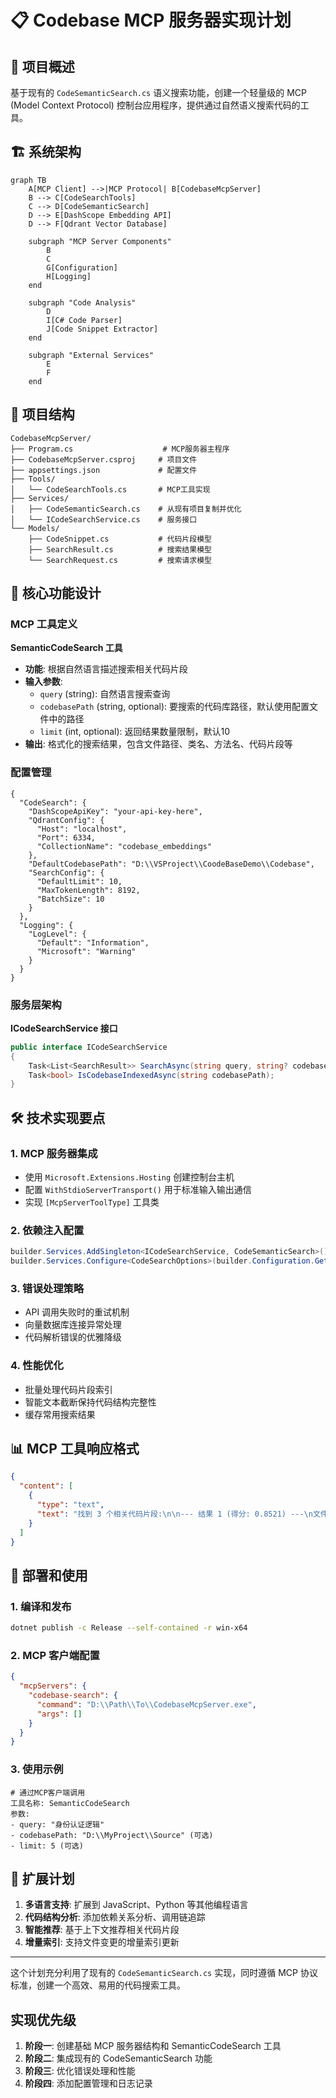 # 📋 Codebase MCP 服务器实现计划

## 🎯 项目概述

基于现有的 `CodeSemanticSearch.cs` 语义搜索功能，创建一个轻量级的 MCP (Model Context Protocol) 控制台应用程序，提供通过自然语义搜索代码的工具。

## 🏗️ 系统架构

```mermaid
graph TB
    A[MCP Client] -->|MCP Protocol| B[CodebaseMcpServer]
    B --> C[CodeSearchTools]
    C --> D[CodeSemanticSearch]
    D --> E[DashScope Embedding API]
    D --> F[Qdrant Vector Database]
    
    subgraph "MCP Server Components"
        B
        C
        G[Configuration]
        H[Logging]
    end
    
    subgraph "Code Analysis"
        D
        I[C# Code Parser]
        J[Code Snippet Extractor]
    end
    
    subgraph "External Services"
        E
        F
    end
```

## 📁 项目结构

```
CodebaseMcpServer/
├── Program.cs                    # MCP服务器主程序
├── CodebaseMcpServer.csproj     # 项目文件
├── appsettings.json             # 配置文件
├── Tools/
│   └── CodeSearchTools.cs       # MCP工具实现
├── Services/
│   ├── CodeSemanticSearch.cs    # 从现有项目复制并优化
│   └── ICodeSearchService.cs    # 服务接口
└── Models/
    ├── CodeSnippet.cs           # 代码片段模型
    ├── SearchResult.cs          # 搜索结果模型
    └── SearchRequest.cs         # 搜索请求模型
```

## 🔧 核心功能设计

### MCP 工具定义

**SemanticCodeSearch 工具**
- **功能**: 根据自然语言描述搜索相关代码片段
- **输入参数**:
  - `query` (string): 自然语言搜索查询
  - `codebasePath` (string, optional): 要搜索的代码库路径，默认使用配置文件中的路径
  - `limit` (int, optional): 返回结果数量限制，默认10
- **输出**: 格式化的搜索结果，包含文件路径、类名、方法名、代码片段等

### 配置管理

```jsonc
{
  "CodeSearch": {
    "DashScopeApiKey": "your-api-key-here",
    "QdrantConfig": {
      "Host": "localhost",
      "Port": 6334,
      "CollectionName": "codebase_embeddings"
    },
    "DefaultCodebasePath": "D:\\VSProject\\CoodeBaseDemo\\Codebase",
    "SearchConfig": {
      "DefaultLimit": 10,
      "MaxTokenLength": 8192,
      "BatchSize": 10
    }
  },
  "Logging": {
    "LogLevel": {
      "Default": "Information",
      "Microsoft": "Warning"
    }
  }
}
```

### 服务层架构

**ICodeSearchService 接口**
```csharp
public interface ICodeSearchService
{
    Task<List<SearchResult>> SearchAsync(string query, string? codebasePath = null, int limit = 10);
    Task<bool> IsCodebaseIndexedAsync(string codebasePath);
}
```

## 🛠️ 技术实现要点

### 1. MCP 服务器集成
- 使用 `Microsoft.Extensions.Hosting` 创建控制台主机
- 配置 `WithStdioServerTransport()` 用于标准输入输出通信
- 实现 `[McpServerToolType]` 工具类

### 2. 依赖注入配置
```csharp
builder.Services.AddSingleton<ICodeSearchService, CodeSemanticSearch>();
builder.Services.Configure<CodeSearchOptions>(builder.Configuration.GetSection("CodeSearch"));
```

### 3. 错误处理策略
- API 调用失败时的重试机制
- 向量数据库连接异常处理
- 代码解析错误的优雅降级

### 4. 性能优化
- 批量处理代码片段索引
- 智能文本截断保持代码结构完整性
- 缓存常用搜索结果

## 📊 MCP 工具响应格式

```json
{
  "content": [
    {
      "type": "text",
      "text": "找到 3 个相关代码片段:\n\n--- 结果 1 (得分: 0.8521) ---\n文件: D:\\Project\\Auth\\UserService.cs\n命名空间: MyApp.Services\n类: UserService\n方法: ValidateUser (方法)\n位置: 第 25-45 行\n代码:\npublic async Task<bool> ValidateUser(string username, string password)\n{\n    // 身份认证逻辑实现\n    var user = await _userRepository.GetByUsernameAsync(username);\n    if (user == null) return false;\n    \n    return _passwordHasher.VerifyPassword(password, user.PasswordHash);\n}\n\n..."
    }
  ]
}
```

## 🚀 部署和使用

### 1. 编译和发布
```bash
dotnet publish -c Release --self-contained -r win-x64
```

### 2. MCP 客户端配置
```json
{
  "mcpServers": {
    "codebase-search": {
      "command": "D:\\Path\\To\\CodebaseMcpServer.exe",
      "args": []
    }
  }
}
```

### 3. 使用示例
```
# 通过MCP客户端调用
工具名称: SemanticCodeSearch
参数:
- query: "身份认证逻辑"
- codebasePath: "D:\\MyProject\\Source" (可选)
- limit: 5 (可选)
```

## 🔄 扩展计划

1. **多语言支持**: 扩展到 JavaScript、Python 等其他编程语言
2. **代码结构分析**: 添加依赖关系分析、调用链追踪
3. **智能推荐**: 基于上下文推荐相关代码片段
4. **增量索引**: 支持文件变更的增量索引更新

---

这个计划充分利用了现有的 `CodeSemanticSearch.cs` 实现，同时遵循 MCP 协议标准，创建一个高效、易用的代码搜索工具。

## 实现优先级

1. **阶段一**: 创建基础 MCP 服务器结构和 SemanticCodeSearch 工具
2. **阶段二**: 集成现有的 CodeSemanticSearch 功能
3. **阶段三**: 优化错误处理和性能
4. **阶段四**: 添加配置管理和日志记录
